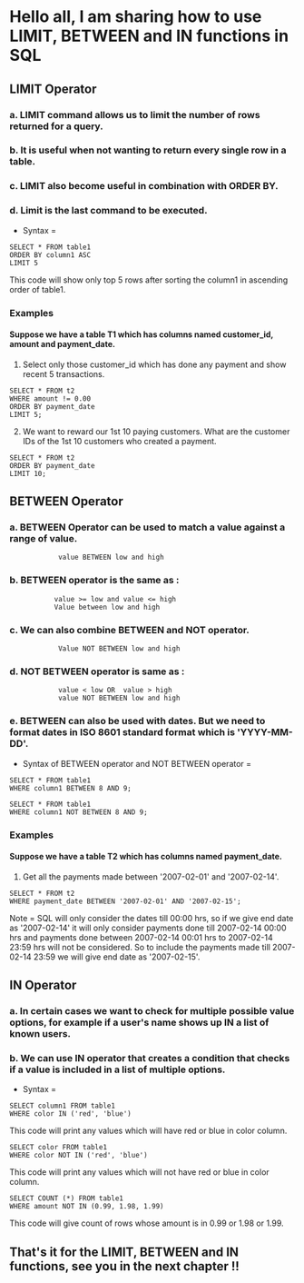 # Hello all, I am sharing how to use LIMIT, BETWEEN and IN functions in SQL  

## LIMIT Operator
### a. LIMIT command allows us to limit the number of rows returned for a query.  
### b. It is useful when not wanting to return every single row in a table. 
### c. LIMIT also become useful in combination with ORDER BY.  
### d. Limit is the last command to be executed.  

* Syntax =  
```
SELECT * FROM table1
ORDER BY column1 ASC
LIMIT 5
```  
This code will show only top 5 rows after sorting the column1 in ascending order of table1.  

### Examples  

#### Suppose we have a table T1 which has columns named customer_id, amount and payment_date. 

1. Select only those customer_id which has done any payment and show recent 5 transactions.
```
SELECT * FROM t2
WHERE amount != 0.00
ORDER BY payment_date
LIMIT 5;
```  

2. We want to reward our 1st 10 paying customers. What are the customer IDs of the 1st 10 customers who created a payment.   
```
SELECT * FROM t2
ORDER BY payment_date
LIMIT 10;
```  

## BETWEEN Operator 
### a. BETWEEN Operator can be used to match a value against a range of value.  
                value BETWEEN low and high
### b. BETWEEN operator is the same as :
               value >= low and value <= high  
               Value between low and high
### c. We can also combine BETWEEN and NOT operator.  
                Value NOT BETWEEN low and high  
### d. NOT BETWEEN operator is same as :
                value < low OR  value > high
                value NOT BETWEEN low and high

### e. BETWEEN can also be used with dates. But we need to format dates in ISO 8601 standard format which is 'YYYY-MM-DD'.

* Syntax of BETWEEN operator and NOT BETWEEN operator =
```
SELECT * FROM table1
WHERE column1 BETWEEN 8 AND 9;
```  
```
SELECT * FROM table1
WHERE column1 NOT BETWEEN 8 AND 9;
```
### Examples 

#### Suppose we have a table T2 which has columns named payment_date.  

1. Get all the payments made between '2007-02-01' and '2007-02-14'.  
``` 
SELECT * FROM t2
WHERE payment_date BETWEEN '2007-02-01' AND '2007-02-15';
```  
Note = SQL will only consider the dates till 00:00 hrs, so if we give end date as '2007-02-14' it will only consider payments done till 2007-02-14 00:00 hrs and payments done between 2007-02-14 00:01 hrs to 2007-02-14 23:59 hrs will not be considered. So to include the payments made till 2007-02-14 23:59 we will give end date as '2007-02-15'.  

## IN Operator
### a. In certain cases we want to check for multiple possible value options, for example if a user's name shows up IN a list of known users.  
### b. We can use IN operator that creates a condition that checks if a value is included in a list of multiple options.  

* Syntax =  
```
SELECT column1 FROM table1
WHERE color IN ('red', 'blue')
```  
This code will print any values which will have red or blue in color column.  

```
SELECT color FROM table1
WHERE color NOT IN ('red', 'blue')
``` 
This code will print any values which will not have red or blue in color column.  

```
SELECT COUNT (*) FROM table1
WHERE amount NOT IN (0.99, 1.98, 1.99)
```
This code will give count of rows whose amount is in 0.99 or 1.98 or 1.99.  

## That's it for the LIMIT, BETWEEN and IN functions, see you in the next chapter !!




